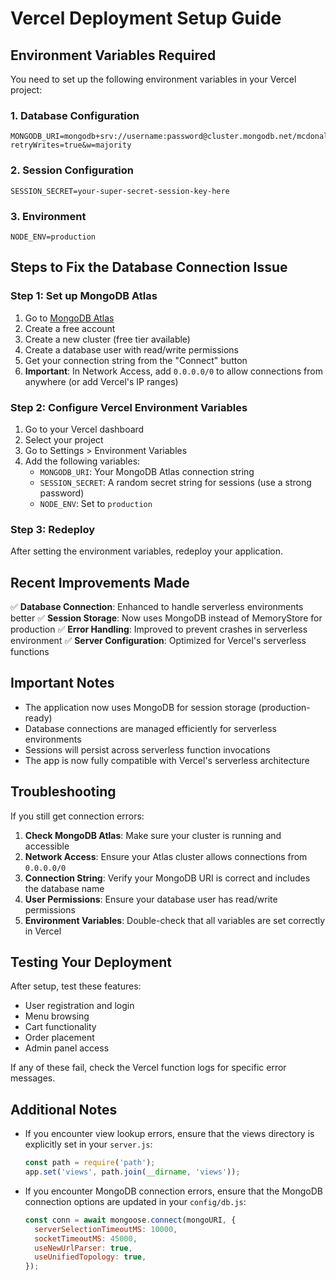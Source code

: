# Vercel Deployment Setup Guide

## Environment Variables Required

You need to set up the following environment variables in your Vercel project:

### 1. Database Configuration
```
MONGODB_URI=mongodb+srv://username:password@cluster.mongodb.net/mcdonalds?retryWrites=true&w=majority
```

### 2. Session Configuration
```
SESSION_SECRET=your-super-secret-session-key-here
```

### 3. Environment
```
NODE_ENV=production
```

## Steps to Fix the Database Connection Issue

### Step 1: Set up MongoDB Atlas
1. Go to [MongoDB Atlas](https://www.mongodb.com/atlas)
2. Create a free account
3. Create a new cluster (free tier available)
4. Create a database user with read/write permissions
5. Get your connection string from the "Connect" button
6. **Important**: In Network Access, add `0.0.0.0/0` to allow connections from anywhere (or add Vercel's IP ranges)

### Step 2: Configure Vercel Environment Variables
1. Go to your Vercel dashboard
2. Select your project
3. Go to Settings > Environment Variables
4. Add the following variables:
   - `MONGODB_URI`: Your MongoDB Atlas connection string
   - `SESSION_SECRET`: A random secret string for sessions (use a strong password)
   - `NODE_ENV`: Set to `production`

### Step 3: Redeploy
After setting the environment variables, redeploy your application.

## Recent Improvements Made

✅ **Database Connection**: Enhanced to handle serverless environments better
✅ **Session Storage**: Now uses MongoDB instead of MemoryStore for production
✅ **Error Handling**: Improved to prevent crashes in serverless environment
✅ **Server Configuration**: Optimized for Vercel's serverless functions

## Important Notes

- The application now uses MongoDB for session storage (production-ready)
- Database connections are managed efficiently for serverless environments
- Sessions will persist across serverless function invocations
- The app is now fully compatible with Vercel's serverless architecture

## Troubleshooting

If you still get connection errors:
1. **Check MongoDB Atlas**: Make sure your cluster is running and accessible
2. **Network Access**: Ensure your Atlas cluster allows connections from `0.0.0.0/0`
3. **Connection String**: Verify your MongoDB URI is correct and includes the database name
4. **User Permissions**: Ensure your database user has read/write permissions
5. **Environment Variables**: Double-check that all variables are set correctly in Vercel

## Testing Your Deployment

After setup, test these features:
- User registration and login
- Menu browsing
- Cart functionality
- Order placement
- Admin panel access

If any of these fail, check the Vercel function logs for specific error messages. 

## Additional Notes

- If you encounter view lookup errors, ensure that the views directory is explicitly set in your `server.js`:
  ```js
  const path = require('path');
  app.set('views', path.join(__dirname, 'views'));
  ```

- If you encounter MongoDB connection errors, ensure that the MongoDB connection options are updated in your `config/db.js`:
  ```js
  const conn = await mongoose.connect(mongoURI, {
    serverSelectionTimeoutMS: 10000,
    socketTimeoutMS: 45000,
    useNewUrlParser: true,
    useUnifiedTopology: true,
  });
  ``` 